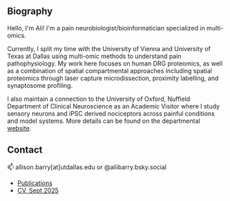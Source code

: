 ## Biography

<!--
**aliibarry/aliibarry** is a ✨ _special_ ✨ repository because its `README.md` (this file) appears on your GitHub profile.

Here are some ideas to get you started:

- 🔭 I’m currently working on ...
- 🌱 I’m currently learning ...
- 👯 I’m looking to collaborate on ...
- 🤔 I’m looking for help with ...
- 💬 Ask me about ...
- 📫 How to reach me: ...
- 😄 Pronouns: ...
- ⚡ Fun fact: ...
-->

Hello, I'm Ali! I'm a pain neurobiologist/bioinformatician specialized in multi-omics. 

Currently, I split my time with the University of Vienna and University of Texas at Dallas using multi-omic methods to understand pain pathophysiology. My work here focuses on human DRG proteomics, as well as a combination of spatial compartmental approaches including spatial proteomics through laser capture microdissection, proximity labelling, and synaptosome profiling. 

I also maintain a connection to the University of Oxford, Nuffield Department of Clinical Neuroscience as an Academic Visitor where I study sensory neurons and iPSC derived nociceptors across pai​nful conditions and model systems. More details can be found on the departmental [website](https://www.ndcn.ox.ac.uk/team/allison-barry).

## Contact

📫 allison.barry[at]utdallas.edu or @aliibarry.bsky.social

- [Publications](https://scholar.google.com/citations?user=ZvFCIdEAAAAJ&hl=en) 
- [CV, Sept 2025](./FullCV_BarryAM_Sept2025.pdf) 



